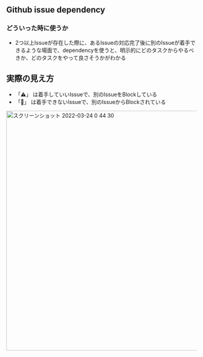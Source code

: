 ## Github issue dependency

### どういった時に使うか

- 2つ以上Issueが存在した際に、あるIssueの対応完了後に別のIssueが着手できるような場面で、dependencyを使うと、明示的にどのタスクからやるべきか、どのタスクをやって良さそうかがわかる

## 実際の見え方

- 「⚠️」 は着手していいIssueで、別のIssueをBlockしている
- 「🚫」 は着手できないIssueで、別のIssueからBlockされている

<img width="635" alt="スクリーンショット 2022-03-24 0 44 30" src="https://user-images.githubusercontent.com/16571394/159739199-7c57eb08-191a-40f9-9474-909fcb2ed0d1.png">


